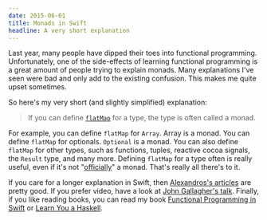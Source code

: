 ```yaml
---
date: 2015-06-01
title: Monads in Swift
headline: A very short explanation
---
```



Last year, many people have dipped their toes into functional programming. Unfortunately, one of the side-effects of learning functional programming is a great amount of people trying to explain monads. Many explanations I've seen were bad and only add to the existing confusion. This makes me quite upset sometimes.

So here's my very short (and slightly simplified) explanation:

> If you can define [`flatMap`](http://swiftdoc.org/func/flatMap/) for a type, the type is often called a monad. 

For example, you can define `flatMap` for `Array`. Array is a monad. You can define `flatMap` for optionals. `Optional` is a monad. You can also define `flatMap` for other types, such as functions, tuples, reactive cocoa signals, the `Result` type, and many more. Defining `flatMap` for a type often is really useful, even if it's not "[officially](http://en.wikipedia.org/wiki/Monad_(functional_programming)#Formal_definition)" a monad. That's really all there's to it. 

If you care for a longer explanation in Swift, then [Alexandros's articles](http://nomothetis.svbtle.com/the-culmination-i) are pretty good. If you prefer video, have a look at [John Gallagher's talk](http://2014.funswiftconf.com/speakers/john.html). Finally, if you like reading books, you can read my book [Functional Programming in Swift](http://www.objc.io/books/) or [Learn You a Haskell](http://learnyouahaskell.com).

